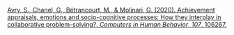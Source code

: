 [Avry, S., Chanel, G., Bétrancourt, M., & Molinari, G. (2020). Achievement appraisals, emotions and socio-cognitive processes: How they interplay in collaborative problem-solving?. _Computers in Human Behavior_, _107_, 106267.](https://www.sciencedirect.com/science/article/pii/S0747563220300236?casa_token=LyMeTUAzL04AAAAA:lEUwOJW4YKL3KkCD17X9Y6xXMrr7Ibg-ZjTRPtpVGnK3bWfg-uiXC0dl4CVgzdwAce__NcGPjw)